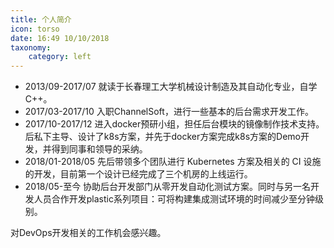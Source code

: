 ```yaml
---
title: 个人简介
icon: torso
date: 16:49 10/10/2018
taxonomy:
    category: left
---
```

- 2013/09-2017/07 就读于长春理工大学机械设计制造及其自动化专业，自学C++。
- 2017/03-2017/10 入职ChannelSoft，进行一些基本的后台需求开发工作。
- 2017/10-2017/12 进入docker预研小组，担任后台模块的镜像制作技术支持。后私下主导、设计了k8s方案，并先于docker方案完成k8s方案的Demo开发，并得到同事和领导的采纳。
- 2018/01-2018/05 先后带领多个团队进行 Kubernetes 方案及相关的 CI 设施的开发，目前第一个设计已经完成了三个机房的上线运行。
- 2018/05-至今    协助后台开发部门从零开发自动化测试方案。同时与另一名开发人员合作开发plastic系列项目：可将构建集成测试环境的时间减少至分钟级别。

对DevOps开发相关的工作机会感兴趣。
